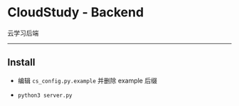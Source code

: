 # CloudStudy - Backend

云学习后端

---

## Install

- 编辑 `cs_config.py.example` 并删除 example 后缀
- ```bash
  python3 server.py
  ```
